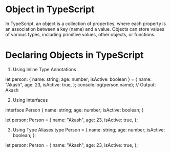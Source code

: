 # Object in TypeScript
In TypeScript, an object is a collection of properties, where each property is an association between a key (name) and a value. Objects can store values of various types, including primitive values, other objects, or functions.

# Declaring Objects in TypeScript
1. Using Inline Type Annotations

let person: { name: string; age: number; isActive: boolean } = {
    name: "Akash",
    age: 23,
    isActive: true,
};
console.log(person.name); // Output: Akash


2. Using Interfaces

interface Person {
    name: string;
    age: number;
    isActive: boolean;
}

let person: Person = {
    name: "Akash",
    age: 23,
    isActive: true,
};


3. Using Type Aliases
type Person = {
    name: string;
    age: number;
    isActive: boolean;
};

let person: Person = {
    name: "Akash",
    age: 23,
    isActive: true,
};